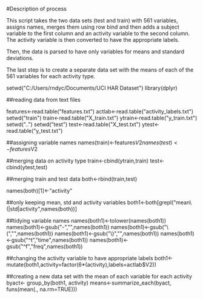 



#Description of process

This script takes the two data sets (test and train) with 561 variables, assigns names, merges them using row bind and then
adds a subject variable to the first column and an activity variable to the second column.  The activity variable is then converted to have the appropriate labels.  

Then, the data is parsed to have only variables for means and standard deviations.

The last step is to create a separate data set with the means of each of the 561 variables for each activity type.







setwd("C:/Users/rndyc/Documents/UCI HAR Dataset")
library(dplyr)

##reading data from text files


features<-read.table("features.txt")
actlab<-read.table("activity_labels.txt")
setwd("train")
train<-read.table("X_train.txt")
ytrain<-read.table("y_train.txt")
setwd("..")
setwd("test")
test<-read.table("X_test.txt")
ytest<-read.table("y_test.txt")

##assigning variable names
names(train)<-features$V2
names(test)<-features$V2

##merging data on activity type
train<-cbind(ytrain,train)
test<-cbind(ytest,test)

##merging train and test data
both<-rbind(train,test)


names(both)[1]<-"activity"

##only keeping mean, std and activity variables
both1<-both[grepl("mean\\(|std|activity",names(both))]

##tidying variable names
names(both1)<-tolower(names(both1))
names(both1)<-gsub("-","",names(both1))
names(both1)<-gsub("\\(","",names(both1))
names(both1)<-gsub("\\)","",names(both1))
names(both1)<-gsub("^t","time",names(both1))
names(both1)<-gsub("^f","freq",names(both1))

##changing the activity variable to have appropriate labels
both1<-mutate(both1,activity=factor(6*(activity),labels=actlab$V2))


##creating a new data set with the mean of each variable for each activity
byact<- group_by(both1, activity) 
means<-summarize_each(byact, funs(mean(., na.rm=TRUE)))